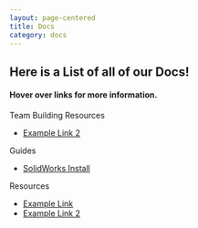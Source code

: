 ```yaml
---
layout: page-centered
title: Docs
category: docs
---
```

## Here is a List of all of our Docs!

#### Hover over links for more information.

Team Building Resources
    
- [Example Link 2](/docs/example "Second Example Link for future use")


Guides

- [SolidWorks Install](/docs/solidworks "Solidworks Install Tutorial")


Resources

- [Example Link](/docs/example "Example link for adding more in the future")
- [Example Link 2](/docs/example "Second Example Link for future use")